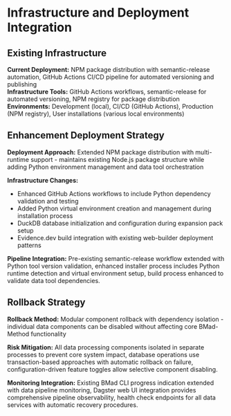 # Infrastructure and Deployment Integration

## Existing Infrastructure

**Current Deployment:** NPM package distribution with semantic-release automation, GitHub Actions CI/CD pipeline for automated versioning and publishing  
**Infrastructure Tools:** GitHub Actions workflows, semantic-release for automated versioning, NPM registry for package distribution  
**Environments:** Development (local), CI/CD (GitHub Actions), Production (NPM registry), User installations (various local environments)

## Enhancement Deployment Strategy

**Deployment Approach:** Extended NPM package distribution with multi-runtime support - maintains existing Node.js package structure while adding Python environment management and data tool orchestration

**Infrastructure Changes:**
- Enhanced GitHub Actions workflows to include Python dependency validation and testing
- Added Python virtual environment creation and management during installation process
- DuckDB database initialization and configuration during expansion pack setup
- Evidence.dev build integration with existing web-builder deployment patterns

**Pipeline Integration:** Pre-existing semantic-release workflow extended with Python tool version validation, enhanced installer process includes Python runtime detection and virtual environment setup, build process enhanced to validate data tool dependencies.

## Rollback Strategy

**Rollback Method:** Modular component rollback with dependency isolation - individual data components can be disabled without affecting core BMad-Method functionality

**Risk Mitigation:** All data processing components isolated in separate processes to prevent core system impact, database operations use transaction-based approaches with automatic rollback on failure, configuration-driven feature toggles allow selective component disabling.

**Monitoring Integration:** Existing BMad CLI progress indication extended with data pipeline monitoring, Dagster web UI integration provides comprehensive pipeline observability, health check endpoints for all data services with automatic recovery procedures.
